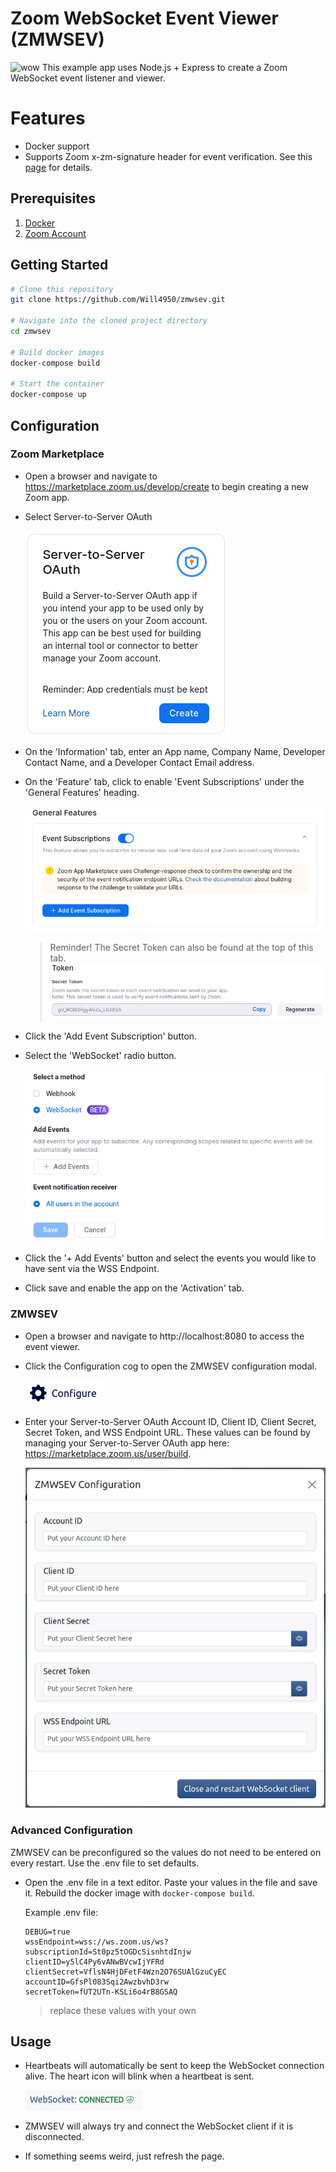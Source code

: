# Zoom WebSocket Event Viewer (ZMWSEV)
![wow](docs/zmwsev.gif)
This example app uses Node.js + Express to create a Zoom WebSocket event listener and viewer.

# Features
- Docker support
- Supports Zoom x-zm-signature header for event verification. See this [page](https://marketplace.zoom.us/docs/api-reference/webhook-reference/#verify-webhook-events) for details.

## Prerequisites

1. [Docker](https://www.docker.com/)
2. [Zoom Account](https://support.zoom.us/hc/en-us/articles/207278726-Plan-Types-)

## Getting Started

```bash
# Clone this repository
git clone https://github.com/Will4950/zmwsev.git

# Navigate into the cloned project directory
cd zmwsev

# Build docker images
docker-compose build

# Start the container
docker-compose up
```

## Configuration

### Zoom Marketplace

- Open a browser and navigate to https://marketplace.zoom.us/develop/create to begin creating a new Zoom app.

- Select Server-to-Server OAuth

    ![wow](docs/s2s.png)

- On the 'Information' tab, enter an App name, Company Name, Developer Contact Name, and a Developer Contact Email address.

- On the 'Feature' tab, click to enable 'Event Subscriptions' under the 'General Features' heading.

    ![wow](docs/event_subs.png)

    > Reminder!  The Secret Token can also be found at the top of this tab.
    ![wow](docs/secret_token.png)

- Click the 'Add Event Subscription' button.

- Select the 'WebSocket' radio button.

    ![wow](docs/feat_ws.png)

- Click the '+ Add Events' button and select the events you would like to have sent via the WSS Endpoint.

- Click save and enable the app on the 'Activation' tab.

### ZMWSEV

- Open a browser and navigate to http://localhost:8080 to access the event viewer.

- Click the Configuration cog to open the ZMWSEV configuration modal.

    ![wow](docs/conf_button.png)

- Enter your Server-to-Server OAuth Account ID, Client ID, Client Secret, Secret Token, and WSS Endpoint URL.  These values can be found by managing your Server-to-Server OAuth app here: https://marketplace.zoom.us/user/build.

    ![wow](docs/conf_screen.png)

### Advanced Configuration

ZMWSEV can be preconfigured so the values do not need to be entered on every restart.  Use the .env file to set defaults.

- Open the .env file in a text editor.  Paste your values in the file and save it.  Rebuild the docker image with `docker-compose build`.

    Example .env file:
    ``` 
    DEBUG=true
    wssEndpoint=wss://ws.zoom.us/ws?subscriptionId=St0pz5tOGDcSisnhtdInjw
    clientID=y5lC4Py6vANwBVcwIjYFRd
    clientSecret=VflsN4HjDFetF4Wzn2O76SUAlGzuCyEC
    accountID=GfsPl083Sqi2AwzbvhD3rw
    secretToken=fUT2UTn-KSLi6o4rB8GSAQ
    ```
    > replace these values with your own

## Usage

- Heartbeats will automatically be sent to keep the WebSocket connection alive.  The heart icon will blink when a heartbeat is sent.

    ![wow](docs/hb.png)

- ZMWSEV will always try and connect the WebSocket client if it is disconnected.  

- If something seems weird, just refresh the page.